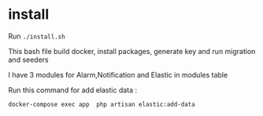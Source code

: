 # install

Run `./install.sh`

This bash file build docker, install packages, generate key and run migration and seeders

I have 3 modules for Alarm,Notification and Elastic in modules table

Run this command for add elastic data :

`docker-compose exec app  php artisan elastic:add-data`

